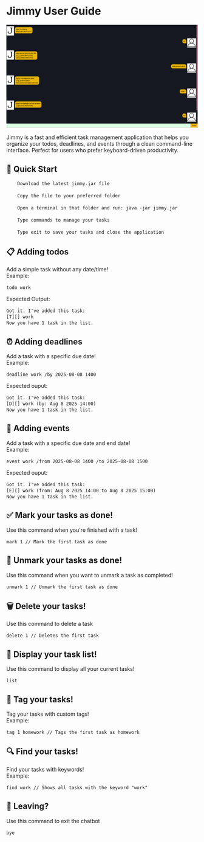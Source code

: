 # Jimmy User Guide

![](docs/Ui.png)

Jimmy is a fast and efficient task management application that helps you organize your todos, deadlines, and events through a clean command-line interface. Perfect for users who prefer keyboard-driven productivity.

## 🚀 Quick Start
``` 
    Download the latest jimmy.jar file

    Copy the file to your preferred folder

    Open a terminal in that folder and run: java -jar jimmy.jar

    Type commands to manage your tasks

    Type exit to save your tasks and close the application
```
## 📋 Adding todos

Add a simple task without any date/time! \
Example:
```
todo work
```
Expected Output:

```
Got it. I've added this task:
[T][] work
Now you have 1 task in the list.
```

## ⏰ Adding deadlines
Add a task with a specific due date!\
Example:

```
deadline work /by 2025-08-08 1400
```
Expected ouput:
```
Got it. I've added this task:
[D][] work (by: Aug 8 2025 14:00)
Now you have 1 task in the list.
```

## 🎯 Adding events
Add a task with a specific due date and end date!\
Example:

```
event work /from 2025-08-08 1400 /to 2025-08-08 1500
```
Expected ouput:
```
Got it. I've added this task:
[E][] work (from: Aug 8 2025 14:00 to Aug 8 2025 15:00)
Now you have 1 task in the list.
```

## ✅ Mark your tasks as done!
Use this command when you're finished with a task!
```
mark 1 // Mark the first task as done
```

## 🔄 Unmark your tasks as done!
Use this command when you want to unmark a task as completed!
```
unmark 1 // Unmark the first task as done
```

## 🗑️ Delete your tasks!
Use this command to delete a task
```
delete 1 // Deletes the first task 
```

## 📜 Display your task list!

Use this command to display all your current tasks!
```
list
```


## 📌 Tag your tasks!

Tag your tasks with custom tags!\
Example:
```
tag 1 homework // Tags the first task as homework
```

## 🔍 Find your tasks!

Find your tasks with keywords!\
Example:
```
find work // Shows all tasks with the keyword "work"
```

## 🚪 Leaving?
Use this command to exit the chatbot
```
bye
```